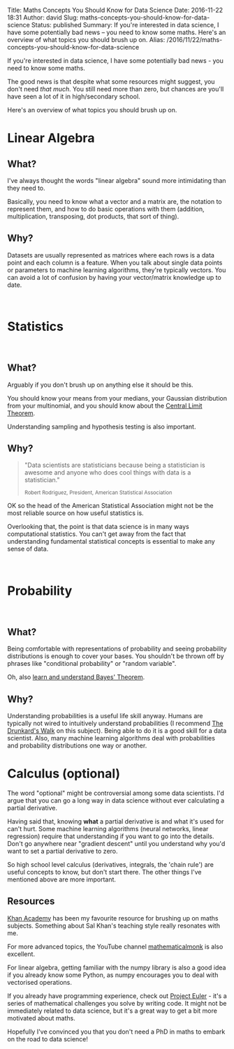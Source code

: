 Title: Maths Concepts You Should Know for Data Science
Date: 2016-11-22 18:31
Author: david
Slug: maths-concepts-you-should-know-for-data-science
Status: published
Summary: If you're interested in data science, I have some potentially bad news – you need to know some maths. Here's an overview of what topics you should brush up on.
Alias: /2016/11/22/maths-concepts-you-should-know-for-data-science

If you're interested in data science, I have some potentially bad news -
you need to know some maths.

The good news is that despite what some resources might suggest, you
don't need *that much.* You still need more than zero, but chances are
you'll have seen a lot of it in high/secondary school.

Here's an overview of what topics you should brush up on.


# Linear Algebra


## What?

I've always thought the words "linear algebra" sound more intimidating
than they need to.

Basically, you need to know what a vector and a matrix are, the notation
to represent them, and how to do basic operations with them (addition,
multiplication, transposing, dot products, that sort of thing).

## Why?

Datasets are usually represented as matrices where each rows is a data
point and each column is a feature. When you talk about single data
points or parameters to machine learning algorithms, they're typically
vectors. You can avoid a lot of confusion by having your vector/matrix
knowledge up to date.

 

# Statistics
 

## What?

Arguably if you don't brush up on anything else it should be this.

You should know your means from your medians, your Gaussian distribution
from your multinomial, and you should know about the [Central Limit Theorem](http://www.jeannicholashould.com/the-theorem-every-data-scientist-should-know.html).

Understanding sampling and hypothesis testing is also important.

## Why?

> "Data scientists are statisticians because being a statistician is
> awesome and anyone who does cool things with data is a statistician."
>
> <small>Robert Rodriguez, President, American Statistical Association</small>

OK so the head of the American Statistical Association might not be the
most reliable source on how useful statistics is.

Overlooking that, the point is that data science is in many ways
computational statistics. You can't get away from the fact that
understanding fundamental statistical concepts is essential to make any
sense of data.

 
# Probability
 

## What?

Being comfortable with representations of probability and seeing
probability distributions is enough to cover your bases. You shouldn't
be thrown off by phrases like "conditional probability" or "random
variable".

Oh, also [learn and understand Bayes' Theorem](https://betterexplained.com/articles/an-intuitive-and-short-explanation-of-bayes-theorem/).

## Why?

Understanding probabilities is a useful life skill anyway. Humans are
typically not wired to intuitively understand probabilities (I recommend
[The Drunkard's Walk](https://en.wikipedia.org/wiki/The_Drunkard's_Walk)
on this subject). Being able to do it is a good skill for a data
scientist. Also, many machine learning algorithms deal with
probabilities and probability distributions one way or another.


# Calculus (optional)

The word "optional" might be controversial among some data scientists.
I'd argue that you can go a long way in data science without ever
calculating a partial derivative.

Having said that, knowing **what** a partial derivative is and what it's
used for can't hurt. Some machine learning algorithms (neural networks,
linear regression) require that understanding if you want to go into the
details. Don't go anywhere near "gradient descent" until you understand
why you'd want to set a partial derivative to zero.

So high school level calculus (derivatives, integrals, the 'chain rule')
are useful concepts to know, but don't start there. The other things
I've mentioned above are more important.


## Resources

[Khan Academy](https://www.khanacademy.org/) has been my favourite
resource for brushing up on maths subjects. Something about Sal Khan's
teaching style really resonates with me.

For more advanced topics, the YouTube channel
[mathematicalmonk](https://www.youtube.com/user/mathematicalmonk) is
also excellent.

For linear algebra, getting familiar with the numpy library is also a
good idea if you already know some Python, as numpy encourages you to
deal with vectorised operations.

If you already have programming experience, check out [Project Euler](https://projecteuler.net/) - it's a series of mathematical
challenges you solve by writing code. It might not be immediately
related to data science, but it's a great way to get a bit more
motivated about maths.

Hopefully I've convinced you that you don't need a PhD in maths to
embark on the road to data science!

